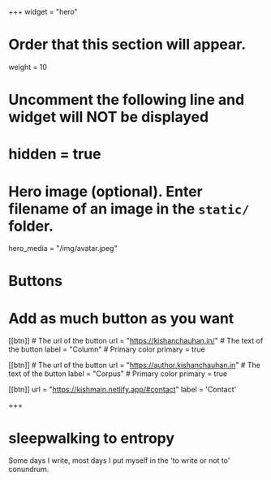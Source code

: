 +++
widget = "hero"
# Order that this section will appear.
weight = 10

# Uncomment the following line and widget will NOT be displayed
# hidden = true

# Hero image (optional). Enter filename of an image in the `static/` folder.
hero_media = "/img/avatar.jpeg"

# Buttons
# Add as much button as you want
[[btn]]
	# The url of the button
  url = "https://kishanchauhan.in/"
	# The text of the button
  label = "Column"
	# Primary color
	primary = true

[[btn]]
	# The url of the button
  url = "https://author.kishanchauhan.in"
	# The text of the button
  label = "Corpus"
	# Primary color
	primary = true

[[btn]]
  url = "https://kishmain.netlify.app/#contact"
  label = 'Contact'

+++

# sleepwalking to **entropy**

Some days I write, most days I put myself in the 'to write or not to' conundrum.


